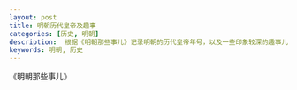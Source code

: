 ```yaml
---
layout: post
title: 明朝历代皇帝及趣事
categories: [历史, 明朝]
description:  根据《明朝那些事儿》记录明朝的历代皇帝年号，以及一些印象较深的趣事儿
keywords: 明朝, 历史
---
```


《明朝那些事儿》
